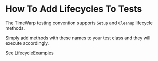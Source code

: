 # How To Add Lifecycles To Tests

The TimeWarp testing convention supports `Setup` and `Cleanup` lifecycle methods.

Simply add methods with these names to your test class and they will execute accordingly.

See [LifecycleExamples](../../../../Tests/TimeWarp.Architecture.Testing/ConventionTests/LifecycleExamples.cs)
